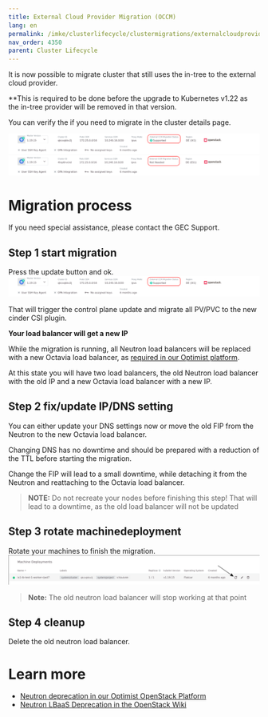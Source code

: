 ```yaml
---
title: External Cloud Provider Migration (OCCM)
lang: en
permalink: /imke/clusterlifecycle/clustermigrations/externalcloudprovider
nav_order: 4350
parent: Cluster Lifecycle
---
```


It is now possible to migrate cluster that still uses the in-tree to the external cloud provider.

**This is required to be done before the upgrade to Kubernetes v1.22 as the in-tree provider will be removed in that version.

You can verify the if you need to migrate in the cluster details page.

![migration needed](migration-needed.png)
![migration not needed](migration-not-needed.png)

# Migration process

If you need special assistance, please contact the GEC Support.

## Step 1 start migration

Press the update button and ok.
![migration needed](migration-needed.png)

That will trigger the control plane update and migrate all PV/PVC to the new cinder CSI plugin.

**Your load balancer will get a new IP**

While the migration is running, all Neutron load balancers will be replaced with a new Octavia load balancer, as [required in our Optimist platform](/optimist/migration_loadbalancer/).

At this state you will have two load balancers, the old Neutron load balancer with the old IP and a new Octavia load balancer with a new IP.

## Step 2 fix/update IP/DNS setting

You can either update your DNS settings now or move the old FIP from the Neutron to the new Octavia load balancer.

Changing DNS has no downtime and should be prepared with a reduction of the TTL before starting the migration.

Change the FIP will lead to a small downtime, while detaching it from the Neutron and reattaching to the Octavia load balancer.

> __NOTE:__
> Do not recreate your nodes before finishing this step! That will lead to a downtime, as the old load balancer will not be updated

## Step 3 rotate machinedeployment

Rotate your machines to finish the migration.
![worker rotation](rotate-nodes.png)

> __Note:__
> The old neutron load balancer will stop working at that point

## Step 4 cleanup

Delete the old neutron load balancer.


# Learn more
* [Neutron deprecation in our Optimist OpenStack Platform](/optimist/migration_loadbalancer/)
* [Neutron LBaaS Deprecation in the OpenStack Wiki](https://wiki.openstack.org/wiki/Neutron/LBaaS/Deprecation)

